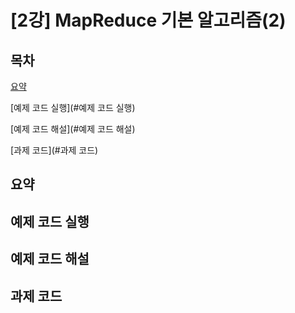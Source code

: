 # [2강] MapReduce 기본 알고리즘(2)

## 목차

[요약](#요약)

[예제 코드 실행](#예제 코드 실행)

[예제 코드 해설](#예제 코드 해설)

[과제 코드](#과제 코드)


## 요약



## 예제 코드 실행



## 예제 코드 해설


## 과제 코드

